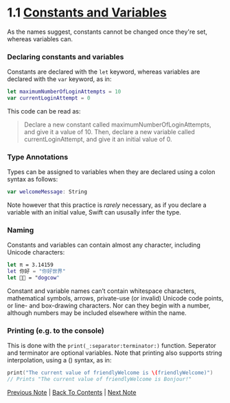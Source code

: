 # 1.1 [Constants and Variables](https://developer.apple.com/library/content/documentation/Swift/Conceptual/Swift_Programming_Language/TheBasics.html#//apple_ref/doc/uid/TP40014097-CH5-ID310)

As the names suggest, constants cannot be changed once they're set, whereas variables can.

### Declaring constants and variables

Constants are declared with the `let` keyword, whereas variables are declared with the `var` keyword, as in:

```Swift
let maximumNumberOfLoginAttempts = 10
var currentLoginAttempt = 0
```

This code can be read as: 
> Declare a new constant called maximumNumberOfLoginAttempts, and give it a value of 10. Then, declare a new variable called currentLoginAttempt, and give it an initial value of 0. 

### Type Annotations

Types can be assigned to variables when they are declared using a colon syntax as follows:

```Swift
var welcomeMessage: String
```

Note however that this practice is *rarely* necessary, as if you declare a variable with an initial value, Swift can ususally infer the type.

### Naming

Constants and variables can contain almost any character, including Unicode characters:

```Swift
let π = 3.14159
let 你好 = "你好世界"
let 🐶🐮 = "dogcow"
```

Constant and variable names can’t contain whitespace characters, mathematical symbols, arrows, private-use (or invalid) Unicode code points, or line- and box-drawing characters. Nor can they begin with a number, although numbers may be included elsewhere within the name.

### Printing (e.g. to the console)

This is done with the `print(_:separator:terminator:)` function. Seperator and terminator are optional variables. Note that printing also supports string interpolation, using a \() syntax, as in:

```Swift
print("The current value of friendlyWelcome is \(friendlyWelcome)")
// Prints "The current value of friendlyWelcome is Bonjour!"
```

[Previous Note](https://github.com/Firanus/swift-language-guide-notes/blob/master/1%20-%20The%20Basics/1.0%20-%20The%20Basics.md) | [Back To Contents](https://github.com/Firanus/swift-language-guide-notes) |  [Next Note](https://github.com/Firanus/swift-language-guide-notes/blob/master/1%20-%20The%20Basics/1.2%20-%20Comments.md)